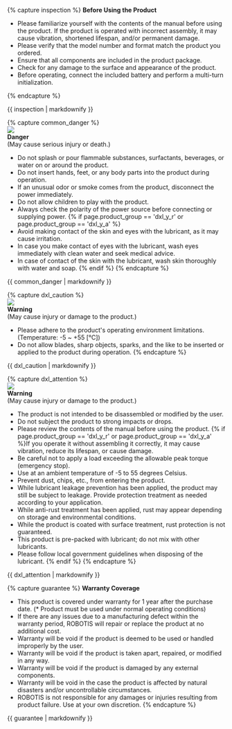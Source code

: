 {% capture inspection %}
**Before Using the Product**
- Please familiarize yourself with the contents of the manual before using the product. If the product is operated with incorrect assembly, it may cause vibration, shortened lifespan, and/or permanent damage.
- Please verify that the model number and format match the product you ordered.
- Ensure that all components are included in the product package.
- Check for any damage to the surface and appearance of the product.
- Before operating, connect the included battery and perform a multi-turn initialization.

{% endcapture %}
<div class="notice--info">{{ inspection | markdownify }}</div>

{% capture common_danger %}  
![](/assets/images/icon_warning.png)  
**Danger**  
(May cause serious injury or death.)
- Do not splash or pour flammable substances, surfactants, beverages, or water on or around the product.
- Do not insert hands, feet, or any body parts into the product during operation.
- If an unusual odor or smoke comes from the product, disconnect the power immediately.
- Do not allow children to play with the product.
- Always check the polarity of the power source before connecting or supplying power.
{% if page.product_group == 'dxl_y_r' or page.product_group == 'dxl_y_a' %}
- Avoid making contact of the skin and eyes with the lubricant, as it may cause irritation.
- In case you make contact of eyes with the lubricant, wash eyes immediately with clean water and seek medical advice.
- In case of contact of the skin with the lubricant, wash skin thoroughly with water and soap.
{% endif %}
{% endcapture %}
<div class="notice--danger">{{ common_danger | markdownify }}</div>

{% capture dxl_caution %}  
![](/assets/images/icon_warning.png)  
**Warning**  
(May cause injury or damage to the product.)
- Please adhere to the product's operating environment limitations. (Temperature: -5 ~ +55 [°C])
- Do not allow blades, sharp objects, sparks, and the like to be inserted or applied to the product during operation.
{% endcapture %}
<div class="notice--warning">{{ dxl_caution | markdownify }}</div>

{% capture dxl_attention %}  
![](/assets/images/icon_warning.png)  
**Warning**  
(May cause injury or damage to the product.)
- The product is not intended to be disassembled or modified by the user.
- Do not subject the product to strong impacts or drops.
- Please review the contents of the manual before using the product. {% if page.product_group == 'dxl_y_r' or page.product_group == 'dxl_y_a' %}If you operate it without assembling it correctly, it may cause vibration, reduce its lifespan, or cause damage.
- Be careful not to apply a load exceeding the allowable peak torque (emergency stop).
- Use at an ambient temperature of -5 to 55 degrees Celsius.
- Prevent dust, chips, etc., from entering the product.
- While lubricant leakage prevention has been applied, the product may still be subject to leakage. Provide protection treatment as needed according to your application.
- While anti-rust treatment has been applied, rust may appear depending on storage and environmental conditions.
- While the product is coated with surface treatment, rust protection is not guaranteed.
- This product is pre-packed with lubricant; do not mix with other lubricants.
- Please follow local government guidelines when disposing of the lubricant.
{% endif %}
{% endcapture %}
<div class="notice--warning">{{ dxl_attention | markdownify }}</div>

{% capture guarantee %}
**Warranty Coverage**
- This product is covered under warranty for 1 year after the purchase date. (* Product must be used under normal operating conditions)
- If there are any issues due to a manufacturing defect within the warranty period, ROBOTIS will repair or replace the product at no additional cost.
- Warranty will be void if the product is deemed to be used or handled improperly by the user.
- Warranty will be void if the product is taken apart, repaired, or modified in any way.
- Warranty will be void if the product is damaged by any external components.
- Warranty will be void in the case the product is affected by natural disasters and/or uncontrollable circumstances.
- ROBOTIS is not responsible for any damages or injuries resulting from product failure. Use at your own discretion.
{% endcapture %}
<div class="notice--success">{{ guarantee | markdownify }}</div>
